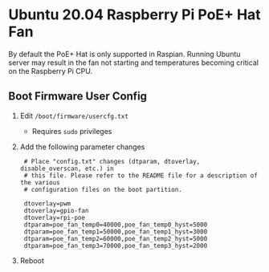 # Ubuntu 20.04 Raspberry Pi PoE+ Hat Fan

By default the PoE+ Hat is only supported in Raspian.  Running Ubuntu server may result in the fan not starting and temperatures becoming critical on the Raspberry Pi CPU.

## Boot Firmware User Config

1. Edit `/boot/firmware/usercfg.txt`
    - Requires `sudo` privileges

1. Add the following parameter changes

        # Place "config.txt" changes (dtparam, dtoverlay, disable_overscan, etc.) in
        # this file. Please refer to the README file for a description of the various
        # configuration files on the boot partition.
        
        dtoverlay=pwm
        dtoverlay=gpio-fan
        dtoverlay=rpi-poe
        dtparam=poe_fan_temp0=40000,poe_fan_temp0_hyst=5000
        dtparam=poe_fan_temp1=50000,poe_fan_temp1_hyst=3000
        dtparam=poe_fan_temp2=60000,poe_fan_temp2_hyst=5000
        dtparam=poe_fan_temp3=70000,poe_fan_temp3_hyst=2000

1. Reboot
